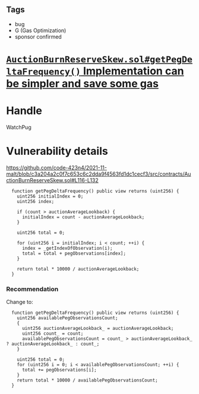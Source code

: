 ## Tags

- bug
- G (Gas Optimization)
- sponsor confirmed

# [`AuctionBurnReserveSkew.sol#getPegDeltaFrequency()` Implementation can be simpler and save some gas](https://github.com/code-423n4/2021-11-malt-findings/issues/301) 

# Handle

WatchPug


# Vulnerability details

https://github.com/code-423n4/2021-11-malt/blob/c3a204a2c0f7c653c6c2dda9f4563fd1dc1cecf3/src/contracts/AuctionBurnReserveSkew.sol#L116-L132

```solidity=116
  function getPegDeltaFrequency() public view returns (uint256) {
    uint256 initialIndex = 0;
    uint256 index;

    if (count > auctionAverageLookback) {
      initialIndex = count - auctionAverageLookback;
    }

    uint256 total = 0;

    for (uint256 i = initialIndex; i < count; ++i) {
      index = _getIndexOfObservation(i);
      total = total + pegObservations[index];
    }

    return total * 10000 / auctionAverageLookback;
  }
```

### Recommendation

Change to:

```solidity=116
  function getPegDeltaFrequency() public view returns (uint256) {
    uint256 availablePegObservationsCount;
    {
      uint256 auctionAverageLookback_ = auctionAverageLookback;
      uint256 count_ = count;
      availablePegObservationsCount = count_ > auctionAverageLookback_ ? auctionAverageLookback_ : count_;
    }

    uint256 total = 0;
    for (uint256 i = 0; i < availablePegObservationsCount; ++i) {
      total += pegObservations[i];
    }
    return total * 10000 / availablePegObservationsCount;
  }
```

